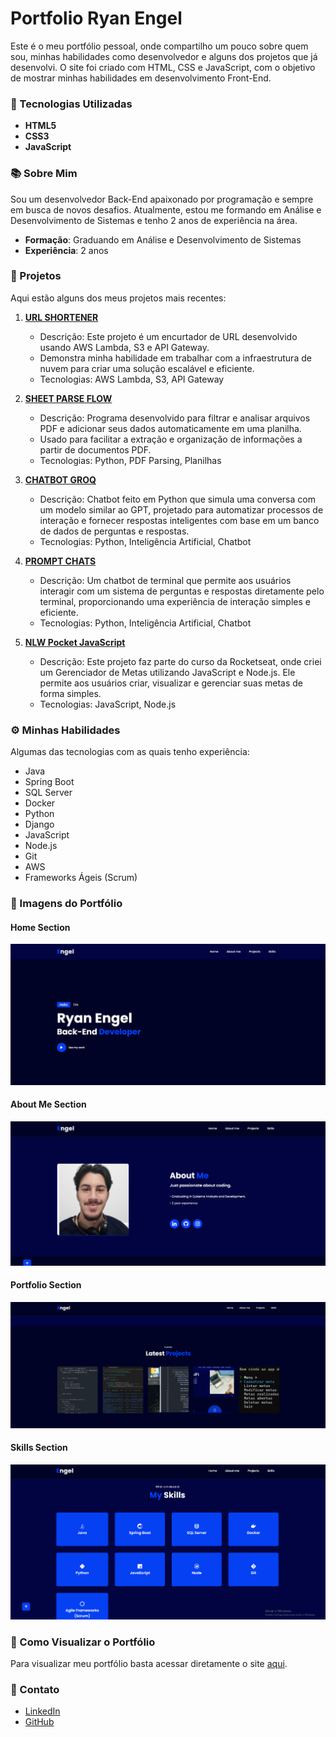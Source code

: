 # Portfolio Ryan Engel

Este é o meu portfólio pessoal, onde compartilho um pouco sobre quem sou, minhas habilidades como desenvolvedor e alguns dos projetos que já desenvolvi. O site foi criado com HTML, CSS e JavaScript, com o objetivo de mostrar minhas habilidades em desenvolvimento Front-End.

### 🎯 Tecnologias Utilizadas
- **HTML5**
- **CSS3**
- **JavaScript**

### 📚 Sobre Mim
Sou um desenvolvedor Back-End apaixonado por programação e sempre em busca de novos desafios. Atualmente, estou me formando em Análise e Desenvolvimento de Sistemas e tenho 2 anos de experiência na área.

- **Formação**: Graduando em Análise e Desenvolvimento de Sistemas
- **Experiência**: 2 anos

### 💼 Projetos

Aqui estão alguns dos meus projetos mais recentes:

1. **[URL SHORTENER](https://github.com/EngelRyan/URL-Shortener)**
   - Descrição: Este projeto é um encurtador de URL desenvolvido usando AWS Lambda, S3 e API Gateway.
   - Demonstra minha habilidade em trabalhar com a infraestrutura de nuvem para criar uma solução escalável e eficiente.
   - Tecnologias: AWS Lambda, S3, API Gateway

2. **[SHEET PARSE FLOW](https://github.com/EngelRyan/SheetParseFlow)**
   - Descrição: Programa desenvolvido para filtrar e analisar arquivos PDF e adicionar seus dados automaticamente em uma planilha.
   - Usado para facilitar a extração e organização de informações a partir de documentos PDF.
   - Tecnologias: Python, PDF Parsing, Planilhas

3. **[CHATBOT GROQ](https://github.com/EngelRyan/ChatBot_Groq)**
   - Descrição: Chatbot feito em Python que simula uma conversa com um modelo similar ao GPT, projetado para automatizar processos de interação e fornecer respostas inteligentes com base em um banco de dados de perguntas e respostas.
   - Tecnologias: Python, Inteligência Artificial, Chatbot

4. **[PROMPT CHATS](https://github.com/EngelRyan/Prompt_Chat)**
   - Descrição: Um chatbot de terminal que permite aos usuários interagir com um sistema de perguntas e respostas diretamente pelo terminal, proporcionando uma experiência de interação simples e eficiente.
   - Tecnologias: Python, Inteligência Artificial, Chatbot

5. **[NLW Pocket JavaScript](https://github.com/EngelRyan/NLW_APP)**
   - Descrição: Este projeto faz parte do curso da Rocketseat, onde criei um Gerenciador de Metas utilizando JavaScript e Node.js. Ele permite aos usuários criar, visualizar e gerenciar suas metas de forma simples.
   - Tecnologias: JavaScript, Node.js

### ⚙️ Minhas Habilidades

Algumas das tecnologias com as quais tenho experiência:

- Java
- Spring Boot
- SQL Server
- Docker
- Python
- Django
- JavaScript
- Node.js
- Git
- AWS
- Frameworks Ágeis (Scrum)

### 📸 Imagens do Portfólio

#### Home Section

![Home Section](imgs/home_section.png.jpeg)

#### About Me Section

![About Me Section](imgs/about_me_section.png)

#### Portfolio Section

![Portfolio Section](imgs/portfolio_section.png)

#### Skills Section

![Skills Section](imgs/skills_section.png)

### 🚀 Como Visualizar o Portfólio

Para visualizar meu portfólio basta acessar diretamente o site [aqui](https://engelryan.github.io).

### 📩 Contato

- [LinkedIn](https://www.linkedin.com/in/engelryan/)
- [GitHub](https://github.com/EngelRyan)
